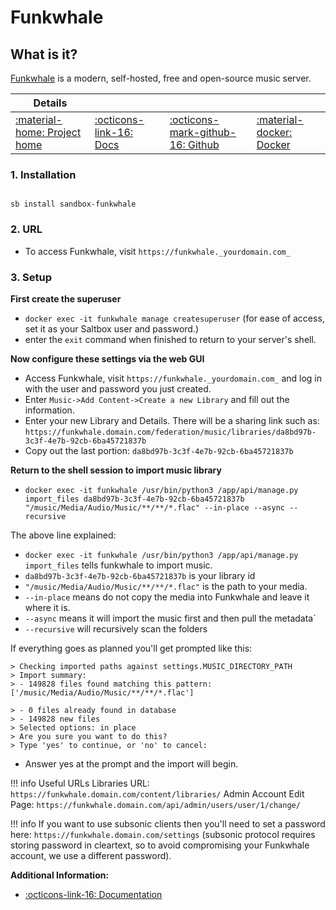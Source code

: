 # Funkwhale

## What is it?

[Funkwhale](https://funkwhale.audio/) is a modern, self-hosted, free and open-source music server.

| Details     |             |             |             |
|-------------|-------------|-------------|-------------|
| [:material-home: Project home ](https://funkwhale.audio/) | [:octicons-link-16: Docs](https://docs.funkwhale.audio/) | [:octicons-mark-github-16: Github](https://dev.funkwhale.audio/funkwhale) | [:material-docker: Docker ](https://hub.docker.com/r/funkwhale/all-in-one)|

### 1. Installation

``` shell

sb install sandbox-funkwhale

```

### 2. URL

- To access Funkwhale, visit `https://funkwhale._yourdomain.com_`

### 3. Setup

**First create the superuser**

- `docker exec -it funkwhale manage createsuperuser`
   (for ease of access, set it as your Saltbox user and password.)
- enter the `exit` command when finished to return to your server's shell.

**Now configure these settings via the web GUI**

- Access Funkwhale, visit `https://funkwhale._yourdomain.com_` and log in with the user and password you just created.
- Enter `Music->Add Content->Create a new Library` and fill out the information.
- Enter your new Library and Details. There will be a sharing link such as:
  `https://funkwhale.domain.com/federation/music/libraries/da8bd97b-3c3f-4e7b-92cb-6ba45721837b`
- Copy out the last portion: `da8bd97b-3c3f-4e7b-92cb-6ba45721837b`

**Return to the shell session to import music library**

- `docker exec -it funkwhale /usr/bin/python3 /app/api/manage.py import_files da8bd97b-3c3f-4e7b-92cb-6ba45721837b "/music/Media/Audio/Music/**/**/*.flac" --in-place --async --recursive`

The above line explained:

  - `docker exec -it funkwhale /usr/bin/python3 /app/api/manage.py import_files` tells funkwhale to import music.
  - `da8bd97b-3c3f-4e7b-92cb-6ba45721837b` is your library id
  - `"/music/Media/Audio/Music/**/**/*.flac"` is the path to your media.
  - `--in-place` means do not copy the media into Funkwhale and leave it where it is.
  - `--async` means it will import the music first and then pull the metadata`
  - `--recursive` will recursively scan the folders

If everything goes as planned you'll get prompted like this:

``` { .shell }
> Checking imported paths against settings.MUSIC_DIRECTORY_PATH
> Import summary:
> - 149828 files found matching this pattern: ['/music/Media/Audio/Music/**/**/*.flac']

> - 0 files already found in database
> - 149828 new files
> Selected options: in place
> Are you sure you want to do this?
> Type 'yes' to continue, or 'no' to cancel:

```

 - Answer yes at the prompt and the import will begin.

!!! info
    Useful URLs
    Libraries URL: `https://funkwhale.domain.com/content/libraries/`
    Admin Account Edit Page: `https://funkwhale.domain.com/api/admin/users/user/1/change/`

!!! info
    If you want to use subsonic clients then you'll need to set a password here: 
    `https://funkwhale.domain.com/settings`
    (subsonic protocol requires storing password in cleartext, so to avoid compromising your Funkwhale account, we use a different password).

**Additional Information:**

- [:octicons-link-16: Documentation](https://docs.funkwhale.audio/)

